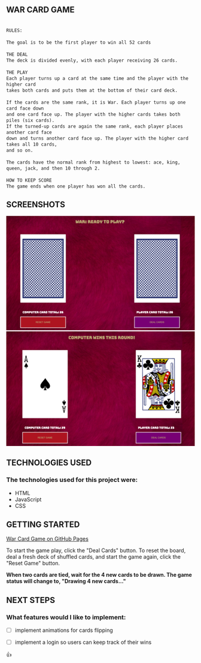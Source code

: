 ## WAR CARD GAME

```

RULES: 

The goal is to be the first player to win all 52 cards

THE DEAL
The deck is divided evenly, with each player receiving 26 cards.

THE PLAY
Each player turns up a card at the same time and the player with the higher card 
takes both cards and puts them at the bottom of their card deck.

If the cards are the same rank, it is War. Each player turns up one card face down 
and one card face up. The player with the higher cards takes both piles (six cards). 
If the turned-up cards are again the same rank, each player places another card face 
down and turns another card face up. The player with the higher card takes all 10 cards, 
and so on.

The cards have the normal rank from highest to lowest: ace, king, queen, jack, and then 10 through 2.

HOW TO KEEP SCORE
The game ends when one player has won all the cards.
```

## SCREENSHOTS

![Game Start](./images/screenshots/game-start.png)
![Game Play](./images/screenshots/game-play.png)

## TECHNOLOGIES USED

### The technologies used for this project were:

- HTML
- JavaScript
- CSS

## GETTING STARTED

[War Card Game on GitHub Pages](https://j33ff.github.io/war-card-game/)

To start the game play, click the "Deal Cards" button. To reset the board, deal a fresh deck of shuffled cards, and start the game again, click the "Reset Game" button. 

**When two cards are tied, wait for the 4 new cards to be drawn. The game status will change to, "Drawing 4 new cards..."**

## NEXT STEPS

### What features would I like to implement:


- [ ] implement animations for cards flipping
- [ ] implement a login so users can keep track of their wins


:+1:

